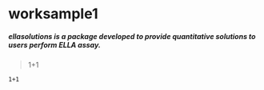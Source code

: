 # worksample1
##### **ellasolutions** is a package developed to provide quantitative solutions to users perform ELLA assay. 
> 1+1

```{r include=FALSE}
1+1
```


